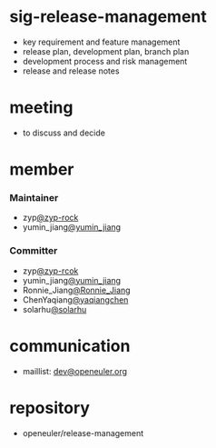 # sig-release-management
- key requirement and feature management
- release plan, development plan, branch plan
- development process and risk management
- release and release notes

# meeting
- to discuss and decide

# member

### Maintainer
- zyp[@zyp-rock](https://gitee.com/zyp-rock)
- yumin_jiang[@yumin_jiang](https://gitee.com/yumin_jiang)

### Committer
- zyp[@zyp-rcok](https://gitee.com/zyp-rock)
- yumin_jiang[@yumin_jiang](https://gitee.com/yumin_jiang)
- Ronnie_Jiang[@Ronnie_Jiang](https://gitee.com/Ronnie_Jiang)
- ChenYaqiang[@yaqiangchen](https://gitee.com/yaqiangchen)
- solarhu[@solarhu](https://gitee.com/solarhu)

# communication
- maillist: <dev@openeuler.org>

# repository
- openeuler/release-management
